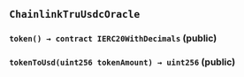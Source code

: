 ## `ChainlinkTruUsdcOracle`






### `token() → contract IERC20WithDecimals` (public)





### `tokenToUsd(uint256 tokenAmount) → uint256` (public)






